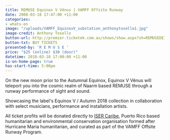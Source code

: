```yaml
---
title: REMUSE Equinox V Vênus | VAMFF Offsite Runway
date: 2008-03-18 17:47:00 +11:00
categories:
- whats-on
image: "/uploads/VAMFF_EquinoxV_substation_anthonytosello1.jpg"
image-credit: Anthony Tosello
button-url: http://premier.ticketek.com.au/shows/show.aspx?sh=REMUSEDE18
button-txt: BUY TICKETS
presented-by: 'R E M U S E '
price: "$25 (online) $30 (door)"
datetime: 2018-03-18 17:00:00 +11:00
is-on-home-page: true
has-start-time: 5:00pm
---
```


On the new moon prior to the Autumnal Equinox, Equinox V Vênus will teleport you into the cosmic realm of Naarm based REMUSE through a runway performance of sight and sound. 

Showcasing the label's Equinox V / Autumn 2018 collection in collaboration with select musicians, performance and installation artists. 

All ticket profits will be donated directly to [ISER Caribe](https://isercaribe.org/), Puerto Rico based humanitarian and environmental conservation organisation formed after Hurricane Maria humanitarian, and curated as part of the VAMFF Offsite Runway Program.